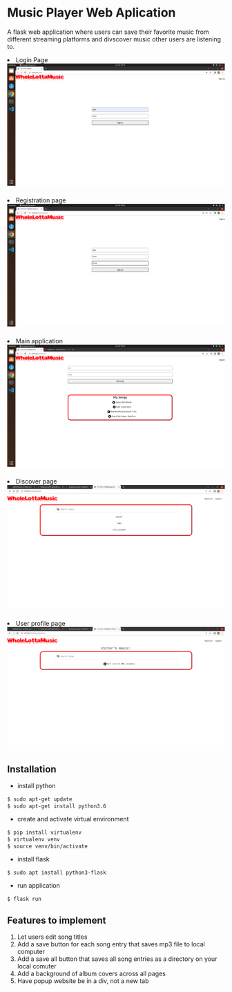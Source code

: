 # Music Player Web Aplication
A flask web application where users can save their favorite music from different streaming platforms and divscover music other users are listening to.

<div class="images">
    <li>Login Page</li>
    <img src="images/login.png" style="margin-left: auto;
  margin-right: auto;
  display: block;
  margin-bottom: 25px;">
  
  <li>Registration page</li>
    <img src="images/register.png" style="margin-left: auto;
  margin-right: auto;
  display: block;
  margin-bottom: 25px;">
  
  <li>Main application</li>
    <img src="images/main.png" style="margin-left: auto;
  margin-right: auto;
  display: block;
  margin-bottom: 25px;">
  
  <li>Discover page</li>
  <img src=images/explore.png style="margin-left: auto;
  margin-right: auto;
  display: block;
  margin-bottom: 25px;">
  
  <li>User profile page</li>
  <img src=images/profile.png style="margin-left: auto;
  margin-right: auto;
  display: block;
  margin-bottom: 25px;">
</div>

## Installation
- install python
~~~
$ sudo apt-get update
$ sudo apt-get install python3.6
~~~
- create and activate virtual environment
~~~
$ pip install virtualenv
$ virtualenv venv
$ source venv/bin/activate
~~~
- install flask
~~~
$ sudo apt install python3-flask
~~~
- run application
~~~
$ flask run
~~~
## Features to implement
<ol>
<li>Let users edit song titles</li>
<li>Add a save button for each song entry that saves mp3 file to local computer</li>
<li>Add a save all button that saves all song entries as a directory on your local comuter</li>
<li>Add a background of album covers across all pages</li>
<li>Have popup website be in a div, not a new tab</li>
</ol>
